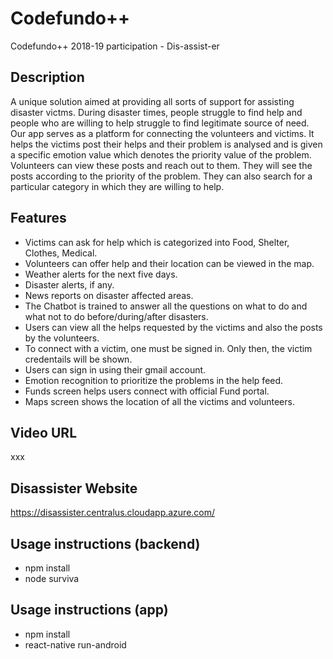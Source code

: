 # Codefundo++
Codefundo++ 2018-19 participation - Dis-assist-er

## Description
A unique solution aimed at providing all sorts of support for assisting disaster victms. During disaster times, people struggle to find help and people who are willing to help struggle to find legitimate source of need. Our app serves as a platform for connecting the volunteers and victims. It helps the victims post their helps and their problem is analysed and is given a specific emotion value which denotes the priority value of the problem. Volunteers can view these posts and reach out to them. They will see the posts according to the priority of the problem. They can also search for a particular category in which they are willing to help.
  
## Features
- Victims can ask for help which is categorized into Food, Shelter, Clothes, Medical.
- Volunteers can offer help and their location can be viewed in the map.
- Weather alerts for the next five days.
- Disaster alerts, if any.
- News reports on disaster affected areas.
- The Chatbot is trained to answer all the questions on what to do and what not to do before/during/after disasters.
- Users can view all the helps requested by the victims and also the posts by the volunteers.
- To connect with a victim, one must be signed in. Only then, the victim credentails will be shown.
- Users can sign in using their gmail account.
- Emotion recognition to prioritize the problems in the help feed.
- Funds screen helps users connect with official Fund portal.
- Maps screen shows the location of all the victims and volunteers.

## Video URL

xxx

## Disassister Website

https://disassister.centralus.cloudapp.azure.com/

## Usage instructions (backend)
- npm install
- node surviva

## Usage instructions (app)
- npm install
- react-native run-android


